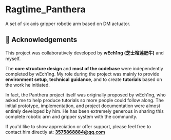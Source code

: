 # Ragtime_Panthera
A set of six axis gripper robotic arm based on DM actuator.

## 🙏 Acknowledgements

This project was collaboratively developed by **wEch1ng (芝士榴莲肥牛)** and myself.  

The **core structure design** and **most of the codebase** were independently completed by wEch1ng. My role during the project was mainly to provide **environment setup**, **technical guidance**, and to create **tutorials** based on the work he initiated.

In fact, the Panthera project itself was originally proposed by wEch1ng, who asked me to help produce tutorials so more people could follow along. The initial prototype, implementation, and project documentation were almost entirely developed by him. He has been extremely generous in sharing this complete robotic arm and gripper system with the community.

If you'd like to show appreciation or offer support, please feel free to contact him directly at: **3575868884@qq.com**

